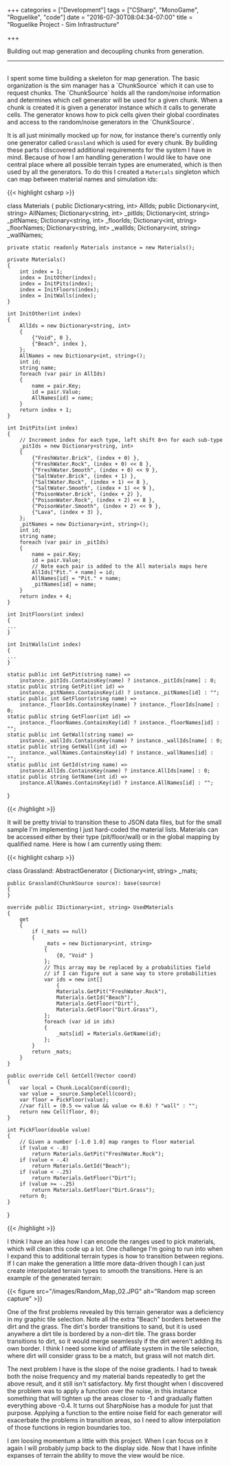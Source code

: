 +++
categories = ["Development"]
tags = ["CSharp", "MonoGame", "Roguelike", "code"]
date = "2016-07-30T08:04:34-07:00"
title = "Roguelike Project - Sim Infrastructure"

+++

Building out map generation and decoupling chunks from generation.
<!--more-->
<hr/><br/>
I spent some time building a skeleton for map generation. The basic organization
is the sim manager has a `ChunkSource` which it can use to request chunks. The
`ChunkSource` holds all the random/noise information and determines which
cell generator will be used for a given chunk. When a chunk is created it is
given a generator instance which it calls to generate cells. The generator knows
how to pick cells given their global coordinates and access to the random/noise
generators in the `ChunkSource`.

It is all just minimally mocked up for now, for instance there's currently only
one generator called `Grassland` which is used for every chunk. By building
these parts I discovered additional requirements for the system I have in
mind. Because of how I am handling generation I would like to have one central
place where all possible terrain types are enumerated, which is then used by all
the generators. To do this I created a `Materials` singleton which can map
between material names and simulation ids:

{{< highlight csharp >}}

class Materials
{
    public Dictionary<string, int> AllIds;
    public Dictionary<int, string> AllNames;
    Dictionary<string, int> _pitIds;
    Dictionary<int, string> _pitNames;
    Dictionary<string, int> _floorIds;
    Dictionary<int, string> _floorNames;
    Dictionary<string, int> _wallIds;
    Dictionary<int, string> _wallNames;

    private static readonly Materials instance = new Materials();

    private Materials()
    {
        int index = 1;
        index = InitOther(index);
        index = InitPits(index);
        index = InitFloors(index);
        index = InitWalls(index);
    }

    int InitOther(int index)
    {
        AllIds = new Dictionary<string, int>
        {
            {"Void", 0 },
            {"Beach", index },
        };
        AllNames = new Dictionary<int, string>();
        int id;
        string name;
        foreach (var pair in AllIds)
        {
            name = pair.Key;
            id = pair.Value;
            AllNames[id] = name;
        }
        return index + 1;
    }

    int InitPits(int index)
    {
        // Increment index for each type, left shift 8+n for each sub-type
        _pitIds = new Dictionary<string, int>
        {
            {"FreshWater.Brick", (index + 0) },
            {"FreshWater.Rock", (index + 0) << 8 },
            {"FreshWater.Smooth", (index + 0) << 9 },
            {"SaltWater.Brick", (index + 1) },
            {"SaltWater.Rock", (index + 1) << 8 },
            {"SaltWater.Smooth", (index + 1) << 9 },
            {"PoisonWater.Brick", (index + 2) },
            {"PoisonWater.Rock", (index + 2) << 8 },
            {"PoisonWater.Smooth", (index + 2) << 9 },
            {"Lava", (index + 3) },
        };
        _pitNames = new Dictionary<int, string>();
        int id;
        string name;
        foreach (var pair in _pitIds)
        {
            name = pair.Key;
            id = pair.Value;
            // Note each pair is added to the All materials maps here
            AllIds["Pit." + name] = id;
            AllNames[id] = "Pit." + name;
            _pitNames[id] = name;
        }
        return index + 4;
    }

    int InitFloors(int index)
    {
    ...
    }

    int InitWalls(int index)
    {
    ...
    }

    static public int GetPit(string name) => 
        instance._pitIds.ContainsKey(name) ? instance._pitIds[name] : 0;
    static public string GetPit(int id) =>
        instance._pitNames.ContainsKey(id) ? instance._pitNames[id] : "";
    static public int GetFloor(string name) => 
        instance._floorIds.ContainsKey(name) ? instance._floorIds[name] : 0;
    static public string GetFloor(int id) =>
        instance._floorNames.ContainsKey(id) ? instance._floorNames[id] : "";
    static public int GetWall(string name) => 
        instance._wallIds.ContainsKey(name) ? instance._wallIds[name] : 0;
    static public string GetWall(int id) =>
        instance._wallNames.ContainsKey(id) ? instance._wallNames[id] : "";
    static public int GetId(string name) => 
        instance.AllIds.ContainsKey(name) ? instance.AllIds[name] : 0;
    static public string GetName(int id) =>
        instance.AllNames.ContainsKey(id) ? instance.AllNames[id] : "";
}

{{< /highlight >}}

It will be pretty trivial to transition these to JSON data files, but for the
small sample I'm implementing I just hard-coded the material lists. Materials 
can be accessed either by their type (pit/floor/wall) or in the global mapping
by qualified name. Here is how I am currently using them:

{{< highlight csharp >}}

class Grassland: AbstractGenerator
{
    Dictionary<int, string> _mats;

    public Grassland(ChunkSource source): base(source)
    {
    }

    override public IDictionary<int, string> UsedMaterials
    {
        get
        {
            if (_mats == null)
            {
                _mats = new Dictionary<int, string>
                {
                    {0, "Void" }
                };
                // This array may be replaced by a probabilities field
                // if I can figure out a sane way to store probabilities
                var ids = new int[]
                    {
                    Materials.GetPit("FreshWater.Rock"),
                    Materials.GetId("Beach"),
                    Materials.GetFloor("Dirt"),
                    Materials.GetFloor("Dirt.Grass"),
                };
                foreach (var id in ids)
                {
                    _mats[id] = Materials.GetName(id);
                };
            }
            return _mats;
        }
    }

    public override Cell GetCell(Vector coord)
    {
        var local = Chunk.LocalCoord(coord);
        var value = _source.SampleCell(coord);
        var floor = PickFloor(value);
        //var fill = (0.5 <= value && value <= 0.6) ? "wall" : "";
        return new Cell(floor, 0);
    }

    int PickFloor(double value)
    {
        // Given a number [-1.0 1.0] map ranges to floor material
        if (value < -.8)
            return Materials.GetPit("FreshWater.Rock");
        if (value < -.4)
            return Materials.GetId("Beach");
        if (value < -.25)
            return Materials.GetFloor("Dirt");
        if (value >= -.25)
            return Materials.GetFloor("Dirt.Grass");
        return 0;
    }
}

{{< /highlight >}}

I think I have an idea how I can encode the ranges used to pick materials, which
will clean this code up a lot. One challenge I'm going to run into when I expand
this to additional terrain types is how to transition between regions. If I can
make the generation a little more data-driven though I can just create
interpolated terrain types to smooth the transitions. Here is an example of the
generated terrain:

{{< figure src="/images/Random_Map_02.JPG" alt="Random map screen capture" >}}

One of the first problems revealed by this terrain generator was a deficiency
in my graphic tile selection. Note all the extra "Beach" borders between the
dirt and the grass. The dirt's border transitions to sand, but it is used
anywhere a dirt tile is bordered by a non-dirt tile. The grass border
transitions to dirt, so it would merge seamlessly if the dirt weren't adding its
own border. I think I need some kind of affiliate system in the tile selection,
where dirt will consider grass to be a match, but grass will not match dirt.

The next problem I have is the slope of the noise gradients. I had to tweak both
the noise frequency and my material bands repeatedly to get the above result,
and it still isn't satisfactory. My first thought when I discovered the problem
was to apply a function over the noise, in this instance something that will
tighten up the areas closer to -1 and gradually flatten everything above
-0.4. It turns out SharpNoise has a module for just that purpose. Applying a
function to the entire noise field for each generator will exacerbate the
problems in transition areas, so I need to allow interpolation of those
functions in region boundaries too.

I *am* loosing momentum a little with this project. When I can focus on it again I
will probably jump back to the display side. Now that I have infinite expanses
of terrain the ability to move the view would be nice.